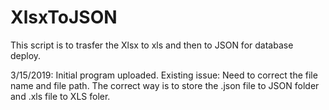 # XlsxToJSON
This script is to trasfer the Xlsx to xls and then to JSON for database deploy.


3/15/2019: Initial program uploaded. Existing issue: Need to correct the file name and file path. The correct way is to store the .json file to JSON folder and .xls file to XLS foler.
